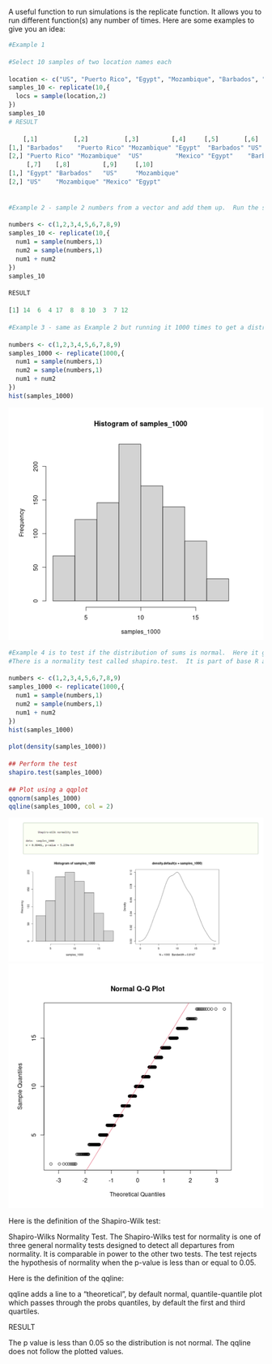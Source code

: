 A useful function to run simulations is the replicate function.  It allows you to run different function(s) any number of times.  Here are some examples to give you an idea:

```R
#Example 1

#Select 10 samples of two location names each

location <- c("US", "Puerto Rico", "Egypt", "Mozambique", "Barbados", "Mexico")
samples_10 <- replicate(10,{
  locs = sample(location,2)
})
samples_10
# RESULT

    [,1]          [,2]          [,3]         [,4]     [,5]       [,6]      
[1,] "Barbados"    "Puerto Rico" "Mozambique" "Egypt"  "Barbados" "US"      
[2,] "Puerto Rico" "Mozambique"  "US"         "Mexico" "Egypt"    "Barbados"
     [,7]    [,8]         [,9]     [,10]       
[1,] "Egypt" "Barbados"   "US"     "Mozambique"
[2,] "US"    "Mozambique" "Mexico" "Egypt"    


#Example 2 - sample 2 numbers from a vector and add them up.  Run the simulation 10 times

numbers <- c(1,2,3,4,5,6,7,8,9)
samples_10 <- replicate(10,{
  num1 = sample(numbers,1)
  num2 = sample(numbers,1)
  num1 + num2
})
samples_10

RESULT

[1] 14  6  4 17  8  8 10  3  7 12

#Example 3 - same as Example 2 but running it 1000 times to get a distribution of the sums

numbers <- c(1,2,3,4,5,6,7,8,9)
samples_1000 <- replicate(1000,{
  num1 = sample(numbers,1)
  num2 = sample(numbers,1)
  num1 + num2
})
hist(samples_1000)
```
![png](image1.PNG)

 
```R
#Example 4 is to test if the distribution of sums is normal.  Here it gets ify for me and Prof. Larose will probably laugh at this.  
#There is a normality test called shapiro.test.  It is part of base R and it is usually loaded by default.  The package name is "stats"

numbers <- c(1,2,3,4,5,6,7,8,9)
samples_1000 <- replicate(1000,{
  num1 = sample(numbers,1)
  num2 = sample(numbers,1)
  num1 + num2
})
hist(samples_1000)

plot(density(samples_1000))

## Perform the test
shapiro.test(samples_1000)

## Plot using a qqplot
qqnorm(samples_1000)
qqline(samples_1000, col = 2)
```
![png](image2.PNG)
![png](image3.PNG)
 
Here is the definition of the Shapiro-Wilk test: 

Shapiro-Wilks Normality Test. The Shapiro-Wilks test for normality is one of three general normality tests designed to detect all departures from normality. It is comparable in power to the other two tests. The test rejects the hypothesis of normality when the p-value is less than or equal to 0.05.

Here is the definition of the qqline:

qqline adds a line to a “theoretical”, by default normal, quantile-quantile plot which passes through the probs quantiles, by default the first and third quartiles.

RESULT

The p value is less than 0.05 so the distribution is not normal.  The qqline does not follow the plotted values.

